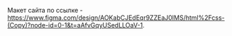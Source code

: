 Макет сайта по ссылке - https://www.figma.com/design/AOKabCJEdEqr9ZZEaJ0IMS/html%2Fcss-(Copy)?node-id=0-1&t=aAfvGqyUSedLLOaV-1.
